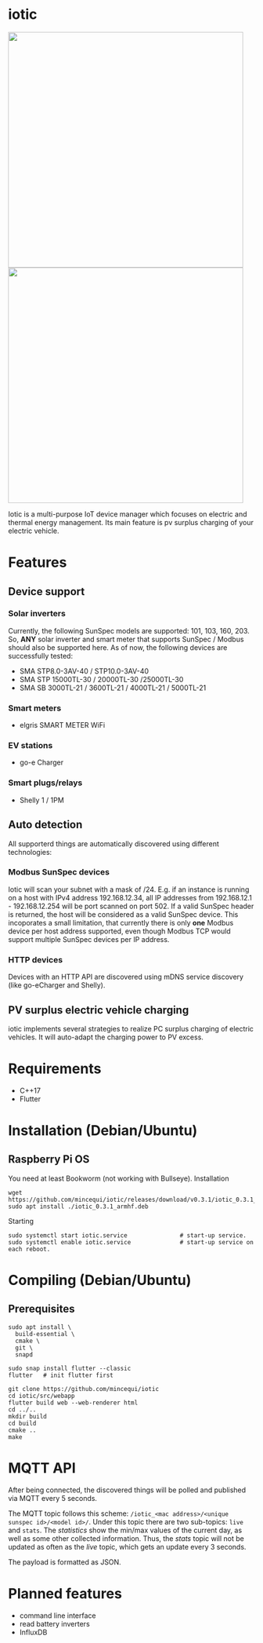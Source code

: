# iotic

<img height="480" src="https://github.com/mincequi/iotic/assets/1805183/cba31985-6c84-4bd5-ac69-3322199a25e0"> <img height="480" src="https://github.com/mincequi/iotic/assets/1805183/72d89e72-f6ea-4acf-84db-8b53d311a39a">

Iotic is a multi-purpose IoT device manager which focuses on electric and thermal energy management.
Its main feature is pv surplus charging of your electric vehicle.

# Features
## Device support
### Solar inverters
Currently, the following SunSpec models are supported: 101, 103, 160, 203. So, **ANY** solar inverter and smart meter that supports SunSpec / Modbus should also be supported here. As of now, the following devices are successfully tested:
- SMA STP8.0-3AV-40 / STP10.0-3AV-40
- SMA STP 15000TL-30 / 20000TL-30 /25000TL-30
- SMA SB 3000TL-21 / 3600TL-21 / 4000TL-21 / 5000TL-21

### Smart meters
- elgris SMART METER WiFi

### EV stations
- go-e Charger

### Smart plugs/relays
- Shelly 1 / 1PM

## Auto detection
All supporterd things are automatically discovered using different technologies:

### Modbus SunSpec devices
Iotic will scan your subnet with a mask of /24. E.g. if an instance is running on a host with IPv4 address 192.168.12.34, all IP addresses from 192.168.12.1 - 192.168.12.254 will be port scanned on port 502. If a valid SunSpec header is returned, the host will be considered as a valid SunSpec device.
This incoporates a small limitation, that currently there is only **one** Modbus device per host address supported, even though Modbus TCP would support multiple SunSpec devices per IP address.

### HTTP devices
Devices with an HTTP API are discovered using mDNS service discovery (like go-eCharger and Shelly).

## PV surplus electric vehicle charging
iotic implements several strategies to realize PC surplus charging of electric vehicles. It will auto-adapt the charging power to PV excess.

# Requirements
- C++17
- Flutter

# Installation (Debian/Ubuntu)
## Raspberry Pi OS
You need at least Bookworm (not working with Bullseye).
Installation
```
wget https://github.com/mincequi/iotic/releases/download/v0.3.1/iotic_0.3.1_armhf.deb
sudo apt install ./iotic_0.3.1_armhf.deb
```
Starting
```
sudo systemctl start iotic.service               # start-up service.
sudo systemctl enable iotic.service              # start-up service on each reboot.
```

# Compiling (Debian/Ubuntu)
## Prerequisites
```
sudo apt install \
  build-essential \
  cmake \
  git \
  snapd

sudo snap install flutter --classic
flutter   # init flutter first
```

```
git clone https://github.com/mincequi/iotic
cd iotic/src/webapp
flutter build web --web-renderer html
cd ../..
mkdir build
cd build
cmake ..
make
```

# MQTT API
After being connected, the discovered things will be polled and published via MQTT every 5 seconds.

The MQTT topic follows this scheme: `/iotic_<mac address>/<unique sunspec id>/<model id>/`.
Under this topic there are two sub-topics: `live` and `stats`. The *statistics* show the min/max values of the current day, as well as some other collected information. Thus, the *stats* topic will not be updated as often as the *live* topic, which gets an update every 3 seconds.

The payload is formatted as JSON.

# Planned features
- command line interface
- read battery inverters
- InfluxDB
